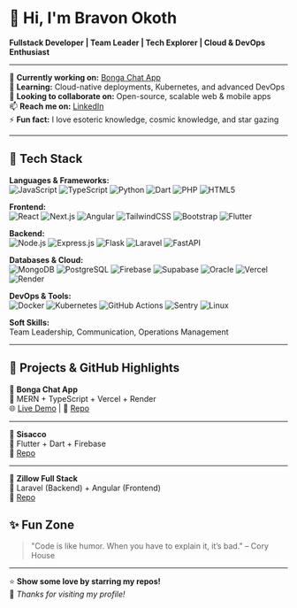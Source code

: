 # 👋 Hi, I'm Bravon Okoth

**Fullstack Developer | Team Leader | Tech Explorer | Cloud & DevOps Enthusiast**

---

🔭 **Currently working on:** [Bonga Chat App](https://week-7-devops-deployment-assignment-two-mu.vercel.app/)  
🌱 **Learning:** Cloud-native deployments, Kubernetes, and advanced DevOps  
👯 **Looking to collaborate on:** Open-source, scalable web & mobile apps  
📫 **Reach me on:** [LinkedIn](https://www.linkedin.com/in/orwaokoth)  
⚡ **Fun fact:** I love esoteric knowledge, cosmic knowledge, and star gazing  


---

## 🚀 Tech Stack

**Languages & Frameworks:**  
![JavaScript](https://img.shields.io/badge/JavaScript-F7DF1E?style=for-the-badge&logo=javascript&logoColor=000)
![TypeScript](https://img.shields.io/badge/TypeScript-3178C6?style=for-the-badge&logo=typescript&logoColor=fff)
![Python](https://img.shields.io/badge/Python-3776AB?style=for-the-badge&logo=python&logoColor=fff)
![Dart](https://img.shields.io/badge/Dart-0175C2?style=for-the-badge&logo=dart&logoColor=fff)
![PHP](https://img.shields.io/badge/PHP-777BB4?style=for-the-badge&logo=php&logoColor=fff)
![HTML5](https://img.shields.io/badge/HTML5-E34F26?style=for-the-badge&logo=html5&logoColor=fff)

**Frontend:**  
![React](https://img.shields.io/badge/React-61DAFB?style=for-the-badge&logo=react&logoColor=000)
![Next.js](https://img.shields.io/badge/Next.js-000000?style=for-the-badge&logo=next.js&logoColor=fff)
![Angular](https://img.shields.io/badge/Angular-DD0031?style=for-the-badge&logo=angular&logoColor=fff)
![TailwindCSS](https://img.shields.io/badge/TailwindCSS-06B6D4?style=for-the-badge&logo=tailwindcss&logoColor=fff)
![Bootstrap](https://img.shields.io/badge/Bootstrap-7952B3?style=for-the-badge&logo=bootstrap&logoColor=fff)
![Flutter](https://img.shields.io/badge/Flutter-02569B?style=for-the-badge&logo=flutter&logoColor=fff)

**Backend:**  
![Node.js](https://img.shields.io/badge/Node.js-339933?style=for-the-badge&logo=node.js&logoColor=fff)
![Express.js](https://img.shields.io/badge/Express.js-000000?style=for-the-badge&logo=express&logoColor=fff)
![Flask](https://img.shields.io/badge/Flask-000000?style=for-the-badge&logo=flask&logoColor=fff)
![Laravel](https://img.shields.io/badge/Laravel-FF2D20?style=for-the-badge&logo=laravel&logoColor=fff)
![FastAPI](https://img.shields.io/badge/FastAPI-009688?style=for-the-badge&logo=fastapi&logoColor=fff)

**Databases & Cloud:**  
![MongoDB](https://img.shields.io/badge/MongoDB-47A248?style=for-the-badge&logo=mongodb&logoColor=fff)
![PostgreSQL](https://img.shields.io/badge/PostgreSQL-4169E1?style=for-the-badge&logo=postgresql&logoColor=fff)
![Firebase](https://img.shields.io/badge/Firebase-FFCA28?style=for-the-badge&logo=firebase&logoColor=000)
![Supabase](https://img.shields.io/badge/Supabase-3ECF8E?style=for-the-badge&logo=supabase&logoColor=000)
![Oracle](https://img.shields.io/badge/Oracle-F80000?style=for-the-badge&logo=oracle&logoColor=fff)
![Vercel](https://img.shields.io/badge/Vercel-000000?style=for-the-badge&logo=vercel&logoColor=fff)
![Render](https://img.shields.io/badge/Render-46E3B7?style=for-the-badge&logo=render&logoColor=000)

**DevOps & Tools:**  
![Docker](https://img.shields.io/badge/Docker-2496ED?style=for-the-badge&logo=docker&logoColor=fff)
![Kubernetes](https://img.shields.io/badge/Kubernetes-326CE5?style=for-the-badge&logo=kubernetes&logoColor=fff)
![GitHub Actions](https://img.shields.io/badge/GitHub%20Actions-2088FF?style=for-the-badge&logo=github-actions&logoColor=fff)
![Sentry](https://img.shields.io/badge/Sentry-362D59?style=for-the-badge&logo=sentry&logoColor=fff)
![Linux](https://img.shields.io/badge/Linux-FCC624?style=for-the-badge&logo=linux&logoColor=000)


**Soft Skills:**  
Team Leadership, Communication, Operations Management

---

## 🚀 Projects & GitHub Highlights

🎯 **Bonga Chat App**  
🔹 MERN + TypeScript + Vercel + Render  
🌐 [Live Demo](https://week-7-devops-deployment-assignment-two-mu.vercel.app/) | 📂 [Repo](https://github.com/bravonokoth/BongaChatApp)  

---

📱 **Sisacco**  
🔹 Flutter + Dart + Firebase  
📂 [Repo](https://github.com/bravonokoth/Sisacco)  

---

🏡 **Zillow Full Stack**  
🔹 Laravel (Backend) + Angular (Frontend)  
📂 [Repo](https://github.com/JAPHETHNYARANGA/Zillow)



## ✨ Fun Zone

> "Code is like humor. When you have to explain it, it’s bad." – Cory House

---

⭐ **Show some love by starring my repos!**  
👀 _Thanks for visiting my profile!_
